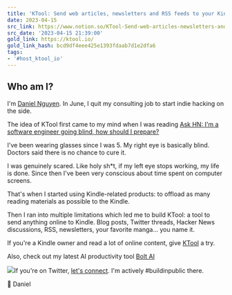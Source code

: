 ```yaml
---
title: 'KTool: Send web articles, newsletters and RSS feeds to your Kindle'
date: 2023-04-15
src_link: https://www.notion.so/KTool-Send-web-articles-newsletters-and-RSS-feeds-to-your-Kindle-1e6149d13d274cd1ae6eb1f86aaf21cc
src_date: '2023-04-15 21:39:00'
gold_link: https://ktool.io/
gold_link_hash: bcd9df4eee425e1393fdaab7d1e2dfa6
tags:
- '#host_ktool_io'
---
```


Who am I?
---------

I'm [Daniel Nguyen](https://twitter.com/daniel_nguyenx). In June, I quit my consulting job to start indie hacking on the side.

The idea of KTool first came to my mind when I was reading [Ask HN: I'm a software engineer going blind, how should I prepare?](https://news.ycombinator.com/item?id=22918980)

I've been wearing glasses since I was 5. My right eye is basically blind. Doctors said there is no chance to cure it.

I was genuinely scared. Like holy sh\*t, if my left eye stops working, my life is done. Since then I've been very conscious about time spent on computer screens.

That's when I started using Kindle-related products: to offload as many reading materials as possible to the Kindle.

Then I ran into multiple limitations which led me to build KTool: a tool to send anything online to Kindle. Blog posts, Twitter threads, Hacker News discussions, RSS, newsletters, your favorite manga... you name it.

If you're a Kindle owner and read a lot of online content, give [KTool](https://ktool.io) a try.

Also, check out my latest AI productivity tool [Bolt AI](https://boltai.app?utm_source=ktool)

![](/images/avatar-color-2.webp)If you're on Twitter, [let's connect](https://twitter.com/daniel_nguyenx). I'm actively #buildinpublic there.

👋 Daniel